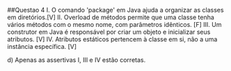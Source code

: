 ##Questao 4
I. O comando 'package' em Java ajuda a organizar as classes em diretórios.[V] 
II. Overload de métodos permite que uma classe tenha vários métodos com o mesmo nome, com parâmetros idênticos. [F]
III. Um construtor em Java é responsável por criar um objeto e inicializar seus atributos. [V]
IV. Atributos estáticos pertencem à classe em si, não a uma instância específica. [V]

d) Apenas as assertivas I, III e IV estão corretas.


